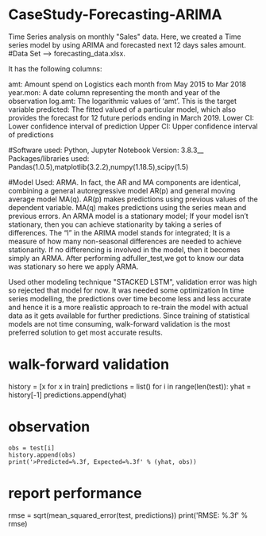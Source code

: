 # CaseStudy-Forecasting-ARIMA
Time Series analysis on monthly "Sales" data. Here, we created a Time series model by using ARIMA and forecasted next 12 days sales amount.
#Data Set --> forecasting_data.xlsx.

It has the following columns:

amt: Amount spend on Logistics each month from May 2015 to Mar 2018
year.mon: A date column representing the month and year of the observation
log.amt: The logarithmic values of ‘amt’. This is the target variable
predicted: The fitted valued of a particular model, which also provides the forecast for 12 future periods ending in March 2019.
Lower CI: Lower confidence interval of prediction 
Upper CI: Upper confidence interval of predictions

#Software used: Python, Jupyter Notebook
Version: 3.8.3__
Packages/libraries used: Pandas(1.0.5),matplotlib(3.2.2),numpy(1.18.5),scipy(1.5)

#Model Used: 
ARMA. In fact, the AR and MA components are identical, combining a general 
autoregressive model AR(p) and general moving average model MA(q). AR(p) makes predictions using previous values 
of the dependent variable. MA(q) makes predictions using the series mean and previous errors.
An ARMA model is a stationary model; If your model isn’t stationary, then you can achieve stationarity by taking a series of differences. 
The “I” in the ARIMA model stands for integrated; It is a measure of how many non-seasonal 
differences are needed to achieve stationarity. If no differencing is involved in the model, then it becomes simply an ARMA.
After performing adfuller_test,we got to know our data was stationary so here we apply ARMA.

Used other modeling technique "STACKED LSTM", validation error was high so rejected that model for now. It was needed some optimization
In time series modelling, the predictions over time become less and less accurate and hence it is a more realistic 
approach to re-train the model with actual data as it gets available for further predictions. Since training of statistical 
models are not time consuming, walk-forward validation is the most preferred solution to get most accurate results.
# walk-forward validation
history = [x for x in train]
predictions = list()
for i in range(len(test)):
    yhat = history[-1]
    predictions.append(yhat)
# observation
    obs = test[i]
    history.append(obs)
    print('>Predicted=%.3f, Expected=%.3f' % (yhat, obs))
# report performance
rmse = sqrt(mean_squared_error(test, predictions))
print('RMSE: %.3f' % rmse)
